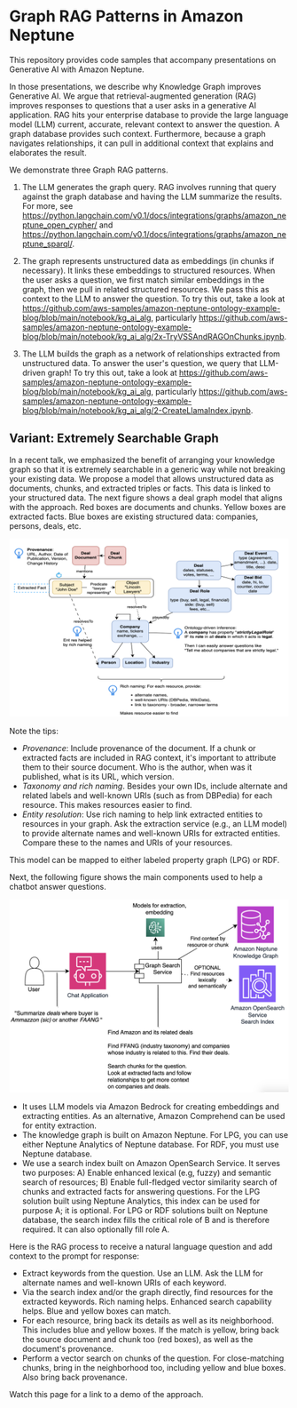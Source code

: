 # Graph RAG Patterns in Amazon Neptune
This repository provides code samples that accompany presentations on Generative AI with Amazon Neptune. 

In those presentations, we describe why Knowledge Graph improves Generative AI. We argue that retrieval-augmented generation (RAG) improves responses to questions that a user asks in a generative AI application. RAG hits your enterprise database to provide the large language model (LLM) current, accurate, relevant context to answer the question. A graph database provides such context. Furthermore, because a graph navigates relationships, it can pull in additional context that explains and elaborates the result. 

We demonstrate three Graph RAG patterns. 

1. The LLM generates the graph query. RAG involves running that query against the graph database and having the LLM summarize the results. For more, see <https://python.langchain.com/v0.1/docs/integrations/graphs/amazon_neptune_open_cypher/> and <https://python.langchain.com/v0.1/docs/integrations/graphs/amazon_neptune_sparql/>.

2. The graph represents unstructured data as embeddings (in chunks if necessary). It links these embeddings to structured resources. When the user asks a question, we first match similar embeddings in the graph, then we pull in related structured resources. We pass this as context to the LLM to answer the question. To try this out, take a look at <https://github.com/aws-samples/amazon-neptune-ontology-example-blog/blob/main/notebook/kg_ai_alg>, particularly <https://github.com/aws-samples/amazon-neptune-ontology-example-blog/blob/main/notebook/kg_ai_alg/2x-TryVSSAndRAGOnChunks.ipynb>.

3. The LLM builds the graph as a network of relationships extracted from unstructured data. To answer the user's question, we query that LLM-driven graph! To try this out, take a look at <https://github.com/aws-samples/amazon-neptune-ontology-example-blog/blob/main/notebook/kg_ai_alg>, particularly <https://github.com/aws-samples/amazon-neptune-ontology-example-blog/blob/main/notebook/kg_ai_alg/2-CreateLlamaIndex.ipynb>.

## Variant: Extremely Searchable Graph

In a recent talk, we emphasized the benefit of arranging your knowledge graph so that it is extremely searchable in a generic way while not breaking your existing data. We propose a model that allows unstructured data as documents, chunks, and extracted triples or facts. This data is linked to your structured data. The next figure shows a deal graph model that aligns with the approach. Red boxes are documents and chunks. Yellow boxes are extracted facts. Blue boxes are existing structured data: companies, persons, deals, etc.

![Deal model](images/xsmodel.png)

Note the tips:
- *Provenance*: Include provenance of the document. If a chunk or extracted facts are included in RAG context, it's important to attribute them to their source document. Who is the author, when was it published, what is its URL, which version.
- *Taxonomy and rich naming*. Besides your own IDs, include alternate and related labels and well-known URIs (such as from DBPedia) for each resource. This makes resources easier to find.
- *Entity resolution*: Use rich naming to help link extracted entities to resources in your graph. Ask the extraction service (e.g., an LLM model) to provide alternate names and well-known URIs for extracted entities. Compare these to the names and URIs of your resources.

This model can be mapped to either labeled property graph (LPG) or RDF.

Next, the following figure shows the main components used to help a chatbot answer questions.

![Deal query](images/xsquery.png)

- It uses LLM models via Amazon Bedrock for creating embeddings and extracting entities. As an alternative, Amazon Comprehend can be used for entity extraction.
- The knowledge graph is built on Amazon Neptune. For LPG, you can use either Neptune Analytics of Neptune database. For RDF, you must use Neptune database.
- We use a search index built on Amazon OpenSearch Service. It serves two purposes: A) Enable enhanced lexical (e.g, fuzzy) and semantic search of resources; B) Enable full-fledged vector similarity search of chunks and extracted facts for answering questions. For the LPG solution built using Neptune Analytics, this index can be used for purpose A; it is optional. For LPG or RDF solutions built on Neptune database, the search index fills the critical role of B and is therefore required. It can also optionally fill role A.

Here is the RAG process to receive a natural language question and add context to the prompt for response:

- Extract keywords from the question. Use an LLM. Ask the LLM for alternate names and well-known URIs of each keyword.
- Via the search index and/or the graph directly, find resources for the extracted keywords. Rich naming helps. Enhanced search capability helps. Blue and yellow boxes can match.
- For each resource, bring back its details as well as its neighborhood. This includes blue and yellow boxes. If the match is yellow, bring back the source document and chunk too (red boxes), as well as the document's provenance.
- Perform a vector search on chunks of the question. For close-matching chunks, bring in the neighborhood too, including yellow and blue boxes. Also bring back provenance.

Watch this page for a link to a demo of the approach.

